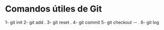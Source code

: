 # Comandos útiles de Git

1- git init
2- git add .
3- git reset .
4- git commit
5- git checkout -- .
6- git log 